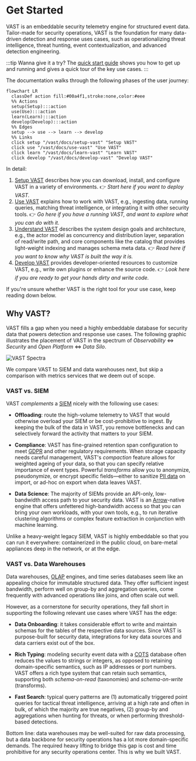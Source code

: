 # Get Started

VAST is an embeddable security telemetry engine for structured event data.
Tailor-made for security operations, VAST is the foundation for many data-driven
detection and response uses cases, such as operationalizing threat intelligence,
threat hunting, event contextualization, and advanced detection engineering.

:::tip Wanna give it a try?
The [quick start guide](/docs/get-started/quick-start-guide) shows you how to
get up and running and gives a quick tour of the key use cases.
:::

The documentation walks through the following phases of the user journey:

```mermaid
flowchart LR
  classDef action fill:#00a4f1,stroke:none,color:#eee
  %% Actions
  setup(Setup):::action
  use(Use):::action
  learn(Learn):::action
  develop(Develop):::action
  %% Edges
  setup --> use --> learn --> develop
  %% Links
  click setup "/vast/docs/setup-vast" "Setup VAST"
  click use "/vast/docs/use-vast" "Use VAST"
  click learn "/vast/docs/learn-vast" "Learn VAST"
  click develop "/vast/docs/develop-vast" "Develop VAST"
```

In detail:

1. [Setup VAST](/docs/setup-vast) describes how you can download, install, and
   configure VAST in a variety of environments.
   👉 *Start here if you want to deploy VAST.*
2. [Use VAST](/docs/use-vast) explains how to work with VAST, e.g., ingesting
   data, running queries, matching threat intelligence, or integrating it with
   other security tools.
   👉 *Go here if you have a running VAST, and want to explore what you can do
   with it.*
3. [Understand VAST](/docs/understand-vast) describes the system design goals
   and architecture, e.g., the actor model as concurrency and distribution
   layer, separation of read/write path, and core components like the catalog
   that provides light-weight indexing and manages schema meta data.
   👉 *Read here if you want to know why VAST is built the way it is.*
4. [Develop VAST](/docs/develop-vast) provides developer-oriented resources to
   customize VAST, e.g., write own plugins or enhance the source code.
   👉 *Look here if you are ready to get your hands dirty and write code.*

If you're unsure whether VAST is the right tool for your use case, keep reading
down below.

## Why VAST?

VAST fills a gap when you need a highly embeddable database for security
data that powers detection and response use cases. The following graphic
illustrates the placement of VAST in the spectrum of *Observability* ⇔
*Security* and *Open Platform* ⇔ *Data Silo*.

![VAST Spectra](/img/ecosystem.png)

We compare VAST to SIEM and data warehouses next, but skip a comparison with
metrics services that we deem out of scope.

### VAST vs. SIEM

VAST *complements* a [SIEM][siem] nicely with the following use cases:

- **Offloading**: route the high-volume telemetry to VAST that would otherwise
  overload your SIEM or be cost-prohibitive to ingest. By keeping the bulk of
  the data in VAST, you remove bottlenecks and can selectively forward the
  activity that matters to your SIEM.

- **Compliance**: VAST has fine-grained retention span configuration to meet
  [GDPR](https://en.wikipedia.org/wiki/General_Data_Protection_Regulation) and
  other regulatory requirements. When storage capacity needs careful management,
  VAST's *compaction* feature allows for weighted ageing of your data, so that
  you can specify relative importance of event types. Powerful *transforms*
  allow you to anonymize, pseudonymize, or encrypt specific fields—either to
  sanitize [PII data](https://en.wikipedia.org/wiki/Personal_data) on import, or
  ad-hoc on export when data leaves VAST.

- **Data Science**: The majority of SIEMs provide an API-only, low-bandwidth
  access path to your security data. VAST is an [Arrow][arrow]-native engine
  that offers unfettered high-bandwidth access so that you can bring your own
  workloads, with your own tools, e.g., to run iterative clustering algorithms
  or complex feature extraction in conjunction with machine learning.

Unlike a heavy-weight legacy SIEM, VAST is highly embeddable so that you can
run it everywhere: containerized in the public cloud, on bare-metal appliances
deep in the network, or at the edge.

[siem]: https://en.wikipedia.org/wiki/Security_information_and_event_management
[arrow]: https://arrow.apache.org

### VAST vs. Data Warehouses

Data warehouses,
[OLAP](https://en.wikipedia.org/wiki/Online_analytical_processing) engines, and
time series databases seem like an appealing choice for immutable structured
data. They offer sufficient ingest bandwidth, perform well on group-by and
aggregation queries, come frequently with advanced operations like joins, and
often scale out well.

However, as a cornerstone for security operations, they fall short in supporting
the following relevant use cases where VAST has the edge:

- **Data Onboarding**: it takes considerable effort to write and maintain
  schemas for the tables of the respective data sources. Since VAST is
  purpose-built for security data, integrations for key data sources and data
  carriers exist out of the box.

- **Rich Typing**: modeling security event data with a
  [COTS](https://en.wikipedia.org/wiki/Commercial_off-the-shelf) database often
  reduces the values to strings or integers, as opposed to retaining
  domain-specific semantics, such as IP addresses or port numbers. VAST offers a
  rich type system that can retain such semantics, supporting both
  *schema-on-read* (taxonomies) and *schema-on-write* (transforms).

- **Fast Search**: typical query patterns are (1) automatically triggered point
  queries for tactical threat intelligence, arriving at a high rate and often in
  bulk, of which the majority are true negatives, (2) group-by and aggregations
  when hunting for threats, or when performing threshold-based detections.

Bottom line: data warehouses may be well-suited for raw data processing, but
a data backbone for security operations has a lot more domain-specific
demands. The required heavy lifting to bridge this gap is cost and time
prohibitive for any security operations center. This is why we built VAST.
